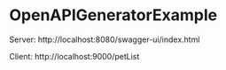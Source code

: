 # OpenAPIGeneratorExample

Server:
http://localhost:8080/swagger-ui/index.html

Client:
http://localhost:9000/petList